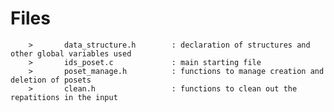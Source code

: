 Files
=====

        >       data_structure.h        : declaration of structures and other global variables used
        >       ids_poset.c             : main starting file
        >       poset_manage.h          : functions to manage creation and deletion of posets
        >       clean.h                 : functions to clean out the repatitions in the input
